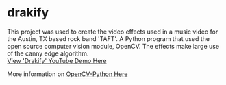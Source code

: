 # drakify
This project was used to create the video effects used in a music video for the Austin, TX based rock band 'TAFT'. A Python program that used the open source computer vision module, OpenCV. The effects make large use of the canny edge algorithm.
<br>
<a href="https://www.youtube.com/watch?v=e6oUfmRSHhE" target="_blank">View 'Drakify' YouTube Demo Here</a>


More information on <a href="https://opencv-python-tutroals.readthedocs.org/en/latest/" target="_blank">OpenCV-Python Here</a>
